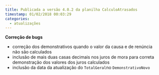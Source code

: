 ```yaml
---
title: Publicada a versão 4.0.2 da planilha CalculoAtrasados
timestamp: 01/02/2018 00:03:29
categories:
  - atualizações
---
```


**Correção de bugs**
+ correção dos demonstrativos quando o valor da causa e de renúncia não são calculados
+ inclusão de mais duas casas decimais nos juros de mora para correta demonstração dos valores dos juros calculados
+ inclusão da data da atualização do `TotalGeral`no `DemonstrativoNovo`
